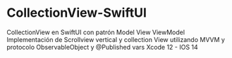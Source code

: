 # CollectionView-SwiftUI
CollectionView en SwiftUI con patrón Model View ViewModel
Implementación de Scrollview vertical y collection View utilizando MVVM y protocolo ObservableObject y @Published vars
Xcode 12 - IOS 14
